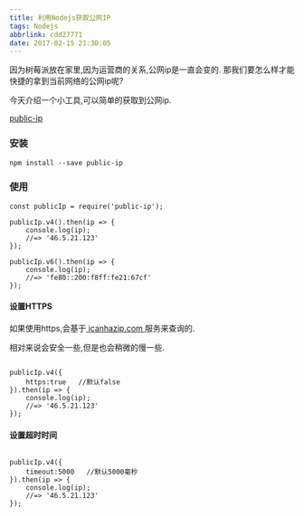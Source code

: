 ```yaml
---
title: 利用Nodejs获取公网IP
tags: Nodejs
abbrlink: cdd27771
date: 2017-02-15 21:30:05
---
```


因为树莓派放在家里,因为运营商的关系,公网ip是一直会变的.
那我们要怎么样才能快捷的拿到当前网络的公网ip呢?

今天介绍一个小工具,可以简单的获取到公网ip.

[public-ip](https://www.npmjs.com/package/public-ip)

### 安装

```
npm install --save public-ip
```
<!-- more -->

### 使用

```
const publicIp = require('public-ip');
 
publicIp.v4().then(ip => {  
    console.log(ip);
    //=> '46.5.21.123' 
});
 
publicIp.v6().then(ip => {
    console.log(ip);
    //=> 'fe80::200:f8ff:fe21:67cf' 
});

```

#### 设置HTTPS
如果使用https,会基于[ icanhazip.com ](https://github.com/major/icanhaz) 服务来查询的.

相对来说会安全一些,但是也会稍微的慢一些.
```

publicIp.v4({
    https:true   //默认false
}).then(ip => {  
    console.log(ip);
    //=> '46.5.21.123' 
});

```

#### 设置超时时间

```

publicIp.v4({
    timeout:5000   //默认5000毫秒
}).then(ip => {  
    console.log(ip);
    //=> '46.5.21.123' 
});

```
